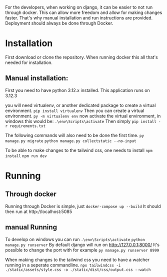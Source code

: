 



For the developers, when working on django, it can be easier to not run through docker. This can allow more
freedom and allow for making changes faster. That's why manual installation and run instructions are
provided. Deployment should always be done through Docker.

# Installation

First download or clone the repository.
When running docker this all that's needed for installation.

## Manual installation:

First you need to have python 3.12.x installed.
This application runs on 3.12.3

you will need virtualenv, or another dedicated package to create a virtual environment.
`pip install virtualenv`
Then you can create a virtual environment.
`py -m virtualenv env`
now activate the virtual environment, in windows this would be:
`.\env\Scripts\activate`
Then simply
`pip install -r requirements.txt`

The following commands will also need to be done the first time.
`py manage.py migrate`
`python manage.py collectstatic --no-input`

To be able to make changes to the tailwind css, one needs to install
`npm install`
`npm run dev`

# Running

## Through docker
Running through Docker is simple, just
`docker-compose up --build`
It should then run at http://localhost:5085

## manual Running
To develop on windows you can run 
`.\env\Scripts\activate`
`python manage.py runserver`
By default django will run on http://127.0.0.1:8000/
It's possible to change the port with for example
`py manage.py runserver 8999`

When making changes to the tailwind css you need to have a watcher running in a seperate commandline.
`npx tailwindcss -i ./static/assets/style.css -o ./static/dist/css/output.css --watch`
